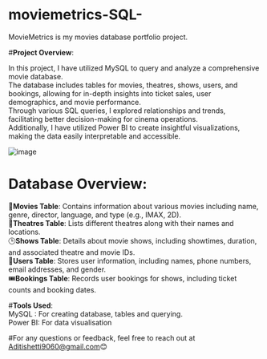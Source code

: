 # **moviemetrics-SQL**-

MovieMetrics is my movies database portfolio project.

#**Project Overview**:

In this project, I have utilized MySQL to query and analyze a comprehensive movie database.   
The database includes tables for movies, theatres, shows, users, and bookings, allowing for in-depth insights into ticket sales, user demographics, and movie performance.   
Through various SQL queries, I explored relationships and trends, facilitating better decision-making for cinema operations.  
Additionally, I have utilized Power BI to create insightful visualizations, making the data easily interpretable and accessible.  

![image](https://github.com/user-attachments/assets/cb67dfdd-600e-48e7-87a5-309c176208c5)


# **Database Overview**:
🎥**Movies Table**: Contains information about various movies including name, genre, director, language, and type (e.g., IMAX, 2D).  
📍**Theatres Table**: Lists different theatres along with their names and locations.  
🕒**Shows Table**: Details about movie shows, including showtimes, duration, and associated theatre and movie IDs.  
👤**Users Table**: Stores user information, including names, phone numbers, email addresses, and gender.  
🎟️**Bookings Table**: Records user bookings for shows, including ticket counts and booking dates.  


#**Tools Used**:   
MySQL : For creating database, tables and querying.  
Power BI: For data visualisation  


#For any questions or feedback, feel free to reach out at Aditishetti9060@gmail.com😊


